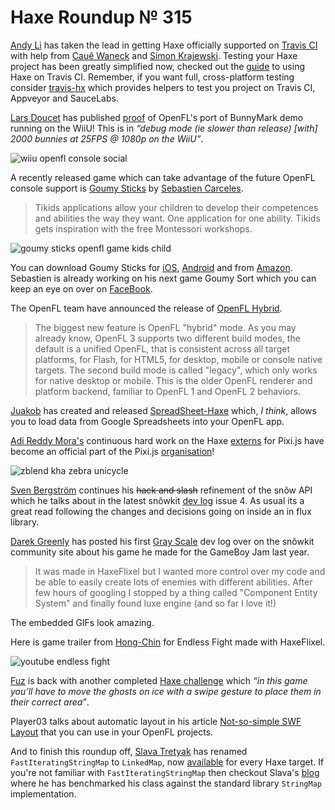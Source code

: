 [_template]: ../templates/roundup.html
[date]: / "2015-04-10 08:19:00"
[modified]: / "2015-04-15 15:44:00"
[published]: / "2015-04-15 15:55:00"
[“”]: a ""
# Haxe Roundup № 315

[Andy Li][tw1] has taken the lead in getting Haxe officially supported on 
[Travis CI][l1] with help from [Cauê Waneck][tw2] and [Simon Krajewski][gh1].
Testing your Haxe project has been greatly simplified now, checked out the
[guide][l2] to using Haxe on Travis CI. Remember, if you want full, cross-platform
testing consider [travis-hx][l3] which provides helpers to test you project on 
Travis CI, Appveyor and SauceLabs.

[Lars Doucet][tw3] has published [proof][l4] of OpenFL's port of BunnyMark demo 
running on the WiiU! This is in _“debug mode (ie slower than release) [with]
2000 bunnies at 25FPS @ 1080p on the WiiU”_.

![wiiu openfl console social](/img/315/wiiu.jpg "Visual output from a WiiU running OpenFL's BunnyMark by @larsiusprime and team!")

A recently released game which can take advantage of the future OpenFL console support
is [Goumy Sticks][l5] by [Sebastien Carceles][g+1].

> Tikids applications allow your children to develop their competences and 
abilities the way they want. One application for one ability. Tikids 
gets inspiration with the free Montessori workshops.

![goumy sticks openfl game kids child](/img/315/sticks.png "Goumy helps your toddlers to learn sorting items")

You can download Goumy Sticks for [iOS][l6], [Android][l7] and from [Amazon][l8].
Sebastien is already working on his next game Goumy Sort which you can keep an eye
on over on [FaceBook][l9].

The OpenFL team have announced the release of [OpenFL Hybrid][l16].

> The biggest new feature is OpenFL "hybrid" mode. 
As you may already know, OpenFL 3 supports two different build modes, the 
default is a unified OpenFL, that is consistent across all target platforms, 
for Flash, for HTML5, for desktop, mobile or console native targets. The 
second build mode is called "legacy", which only works for native desktop 
or mobile. This is the older OpenFL renderer and platform backend, familiar 
to OpenFL 1 and OpenFL 2 behaviors.

[Juakob][gh2] has created and released [SpreadSheet-Haxe][l17] which, _I think_,
allows you to load data from Google Spreadsheets into your OpenFL app.

[Adi Reddy Mora's][tw4] continuous hard work on the Haxe [externs][l10] for 
Pixi.js have become an official part of the Pixi.js [organisation][l11]!

![zblend kha zebra unicycle](/img/315/zebra.png "Zebra unicycle by @luboslenco")

[Sven Bergström][tw5] continues his ~~hack and slash~~ refinement of the snõw
API which he talks about in the latest snõwkit [dev log][l12] issue 4. As usual its
a great read following the changes and decisions going on inside an in flux 
library.

[Darek Greenly][tw6] has posted his first [Gray Scale][l13] dev log over on the 
snõwkit community site about his game he made for the GameBoy Jam last year.

> It was made in HaxeFlixel but I wanted more control over my code and be 
able to easily create lots of enemies with different abilities. After few 
hours of googling I stopped by a thing called "Component Entity System" and 
finally found luxe engine (and so far I love it!)

The embedded GIFs look amazing.

Here is game trailer from [Hong-Chin][tw7] for Endless Fight made with HaxeFlixel.

![youtube endless fight](_sFntjKoygk)

[Fuz][tw8] is back with another completed [Haxe challenge][l14] which _“in this game 
you’ll have to move the ghosts on ice with a swipe gesture to place them in 
their correct area”_.

Player03 talks about automatic layout in his article [Not-so-simple SWF Layout][l15]
that you can use in your OpenFL projects.

And to finish this roundup off, [Slava Tretyak][tw9] has renamed `FastIteratingStringMap`
to `LinkedMap`, now [available][l18] for every Haxe target. If you're not familiar
with `FastIteratingStringMap` then checkout Slava's [blog][l19] where he has
benchmarked his class against the standard library `StringMap` implementation.

[g+1]: https://plus.google.com/u/1/+SebastienCarcelesPerso/about "@SebastienCarcelesPerso"

[gh2]: https://github.com/juakob "@juakob"
[gh1]: https://github.com/Simn "@Simn"

[tw9]: https://twitter.com/djnudnyj "@djnudnyj"
[tw8]: https://twitter.com/fuz_games "@fuz_games"
[tw7]: https://twitter.com/Tsai_AGw "@Tsai_AGw"
[tw6]: https://twitter.com/Zielakpl "@Zielakpl"
[tw5]: https://twitter.com/___discovery "@___discovery"
[tw4]: https://twitter.com/adireddy "@adireddy"
[tw3]: https://twitter.com/larsiusprime "@larsiusprime"
[tw2]: https://twitter.com/cwaneck "@cwaneck"
[tw1]: https://twitter.com/andy_li "@andy_li"

[l19]: http://blog.zame-dev.org "Game Dev loves Haxe"
[l18]: https://github.com/restorer/zame-haxe-miscutils "zame-haxe-miscutils on GitHub"
[l17]: https://github.com/juakob/spreadSheet-haxe "SpreadSheet-Haxe on GitHub"
[l16]: http://www.openfl.org/blog/2015/04/08/openfl-hybrid-release/ "OpenFL Hybrid Release"
[l15]: http://player03.com/2015/04/05/not-so-simple-swf-layout/ "Not-so-simple SWF Layout"
[l14]: https://fuzdevlog.wordpress.com/2015/04/07/haxe-challenge-game-5-completed/ "Haxe Challenge Game #5 Completed"
[l13]: http://snowkit.org/2015/04/07/grayscale/ "Gray Scale Dev Log #1"
[l12]: http://snowkit.org/2015/04/07/snowkit-dev-log-4-data-flow/ "snõwkit dev log #4 - data flow"
[l11]: https://github.com/pixijs "PixiJS GitHub Organisation"
[l10]: https://github.com/pixijs/pixi-haxe "pixi-haxe on GitHub"
[l9]: https://www.facebook.com/tikidsstudios "Tikids Studios on FaceBook"
[l8]: http://www.amazon.com/s/ref=bl_sr_mobile-apps?_encoding=UTF8&field-brandtextbin=Tikids%20Studio&node=2350149011 "Goumy Sticks on Amazon"
[l7]: https://play.google.com/store/apps/developer?id=Tikids "Goumy Sticks on Android"
[l6]: https://itunes.apple.com/us/artist/sebastien-carceles/id966169187 "Goumy Sticks on iOS"
[l5]: http://goumysticks.tikids-studio.com/ "Goumy Sticks"
[l4]: https://twitter.com/larsiusprime/status/585549704022380544 "OpenFL's BunnyMark Demo on WiiU!"
[l3]: https://github.com/waneck/travis-hx "Travis-Hx on GitHub"
[l2]: http://docs.travis-ci.com/user/languages/haxe/ "Building a Haxe Project on Travis CI"
[l1]: http://blog.travis-ci.com/2015-04-07-haxe-now-available-on-travis-ci/ "Haxe now available on Travis CI"